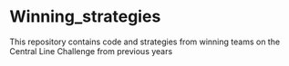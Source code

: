 # Winning_strategies
This repository contains code and strategies from winning teams on the Central Line Challenge from previous years
